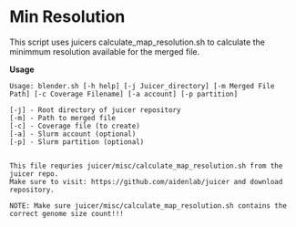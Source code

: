 # Min Resolution

This script uses juicers calculate_map_resolution.sh to calculate the minimmum resolution available for the merged file.

**Usage**
```
Usage: blender.sh [-h help] [-j Juicer_directory] [-m Merged File Path] [-c Coverage Filename] [-a account] [-p partition]

[-j] - Root directory of juicer repository
[-m] - Path to merged file
[-c] - Coverage file (to create)
[-a] - Slurm account (optional)
[-p] - Slurm partition (optional)


This file requries juicer/misc/calculate_map_resolution.sh from the juicer repo.
Make sure to visit: https://github.com/aidenlab/juicer and download repository.
 
NOTE: Make sure juicer/misc/calculate_map_resolution.sh contains the correct genome size count!!!
```